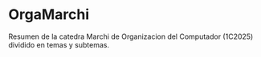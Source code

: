# OrgaMarchi

Resumen de la catedra Marchi de Organizacion del Computador (1C2025) dividido en temas y subtemas.
